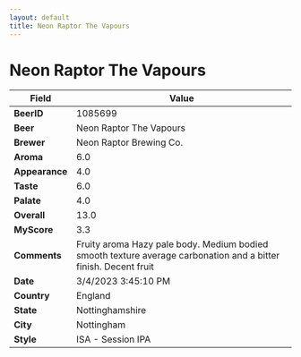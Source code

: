 ```yaml
---
layout: default
title: Neon Raptor The Vapours
---
```


# Neon Raptor The Vapours

| Field         | Value     |
|---------------|-----------|
| **BeerID** | 1085699 |
| **Beer** | Neon Raptor The Vapours |
| **Brewer** | Neon Raptor Brewing Co. |
| **Aroma** | 6.0 |
| **Appearance** | 4.0 |
| **Taste** | 6.0 |
| **Palate** | 4.0 |
| **Overall** | 13.0 |
| **MyScore** | 3.3 |
| **Comments** | Fruity aroma  Hazy pale body. Medium bodied smooth texture average carbonation and a bitter finish. Decent fruit  |
| **Date** | 3/4/2023 3:45:10 PM |
| **Country** | England |
| **State** | Nottinghamshire |
| **City** | Nottingham |
| **Style** | ISA - Session IPA |
